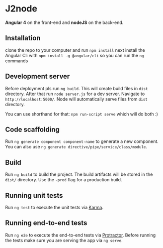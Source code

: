 # J2node

**Angular 4** on the front-end and **nodeJS** on the back-end.

## Installation

clone the repo to your computer and run `npm install`
next install the Angular Cli with `npm install -g @angular/cli` so you can run the `ng` commands

## Development server

Before deployment pls run `ng build`. This will create build files in `dist` directory. 
After that run `node server.js` for a dev server. Navigate to `http://localhost:5000/`. Node will automatically serve files from `dist` directory. 

You can use shorthand for that: `npm run-script serve` which will do both :)

## Code scaffolding

Run `ng generate component component-name` to generate a new component. You can also use `ng generate directive/pipe/service/class/module`.

## Build

Run `ng build` to build the project. The build artifacts will be stored in the `dist/` directory. Use the `-prod` flag for a production build.

## Running unit tests

Run `ng test` to execute the unit tests via [Karma](https://karma-runner.github.io).

## Running end-to-end tests

Run `ng e2e` to execute the end-to-end tests via [Protractor](http://www.protractortest.org/).
Before running the tests make sure you are serving the app via `ng serve`.